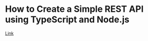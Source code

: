 # How to Create a Simple REST API using TypeScript and Node.js

[Link](https://www.section.io/engineering-education/how-to-create-a-simple-rest-api-using-typescript-and-nodejs/)